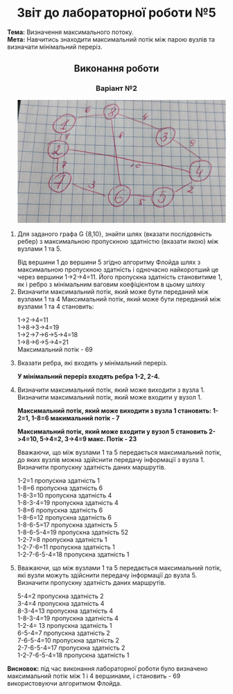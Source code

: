 <h1 align="center">Звіт до лабораторної роботи №5</h1>
<strong>Тема:</strong> Визначення максимального потоку. <br>
<strong>Мета:</strong> Навчитись знаходити максимальний потік між парою вузлів та визначати мінімальний переріз.

<h2 align="center">Виконання роботи</h2>
<h3 align="center">Варіант №2</h3>
<ol>
<p align="center"><img src="https://github.com/OlhaBabii/Babii_TR31_TOTM2020/blob/master/LAB5/photo_2020-05-21_15-21-35.jpg"></p> 
 
 <li> Для заданого графа G {8,10}, знайти шлях (вказати послідовність ребер) з максимальною пропускною здатністю (вказати якою) між вузлами 1 та 5. 
  </p> 
Від вершини 1 до вершини 5 згідно алгоритму Флойда шлях з максимальною пропускною здатність і одночасно найкоротший це через вершини  1->2->4=11. Його пропускна здатність становитиме 1, як і ребро з мінімальним ваговим коефіцієнтом в цьому шляху

<li>  Визначити максимальний потік, який може бути переданий між вузлами 1 та 4
 Максимальний потік, який може бути переданий між вузлами 1 та 4 становить:
<p>1->2->4=11<br>
1->8->3->4=19<br>
1->2->7->6->5->4=18<br>
1->8->6->5->4=21<br>
Максимальний потік - 69<br>
 
<li> Вказати ребра, які входять у мінімальний переріз.
     <p><b> У мінімальний переріз входять ребра 1-2, 2-4. </b></p>
 
<li> Визначити максимальний потік, який може виходити з вузла 1. Визначити максимальний потік, який може входити у вузол 1.
     <p><b> Максимальний потік, який може виходити з вузла 1 становить: 1-2=1, 1-8=6 макимальний потік - 7</b></p>
     <p><b> Максимальний потік, який може входити у вузол 5 становить 2->4=10, 5->4=2, 3->4=9 макс. Потік - 23</b></p>
<p> Вважаючи, що між вузлами 1 та 5 передається максимальний потік, до яких вузлів можна здійснити передачу інформації з вузла 1. Визначити пропускну здатність даних маршрутів.<br>
<p>1-2=1 пропускна здатність 1<br>
1-8=6 пропускна здатність 6<br>
1-8-3=10 пропускна здатність 4<br>
1-8-3-4=19 пропускна здатність 4<br>
1-8=6 пропускна здатність 6<br>
1-8-6=12 пропускна здатність 6<br>
1-8-6-5=17 пропускна здатність 5<br>
1-8-6-5-4=19 пропускна здатність 52<br>
1-2-7=8 пропускна здатність 1<br>
1-2-7-6=11 пропускна здатність 1<br>
1-2-7-6-5-4=18 пропускна здатність 1<br>

  <li>  Вважаючи, що між вузлами 1 та 5 передається максимальний потік, які вузли можуть здійснити передачу інформації до вузла 5. Визначити пропускну здатність даних маршрутів.
    <p>5-4=2 пропускна здатність 2<br>
 3-4=4 пропускна здатність 4<br>
8-3-4=13 пропускна здатність 4<br>
1-8-3-4=19 пропускна здатність 4<br>
1-2-4= 13 пропускна здатність 1<br>
6-5-4=7 пропускна здатність 2<br>
7-6-5-4=10 пропускна здатність 2<br>
2-7-6-5-4=17 пропускна здатність 2<br>
1-2-7-6-5-4=18 пропускна здатність 1<br>
  </li>
      </ul>
 </li>
</ol>  
<strong>Висновок:</strong> під час виконання лабораторної роботи було визначено максимальний потік між 1 і 4 вершинами, і становить - 69 використовуючи алгоритмом Флойда.
 

